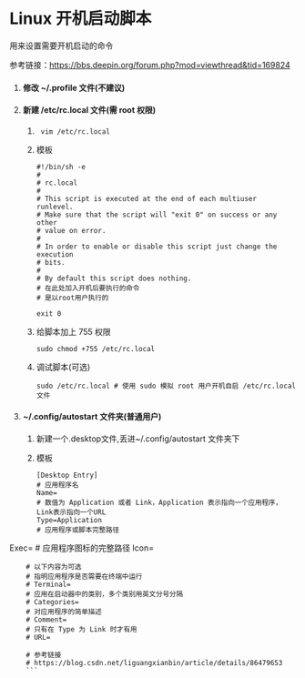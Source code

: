 # Linux 开机启动脚本

用来设置需要开机启动的命令

参考链接：https://bbs.deepin.org/forum.php?mod=viewthread&tid=169824

1. #### 修改 ~/.profile 文件(不建议)

2. #### 新建 /etc/rc.local 文件(需 root 权限)

    1. ```
        vim /etc/rc.local
        ```

    2. 模板

        ```
        #!/bin/sh -e
        #
        # rc.local
        #
        # This script is executed at the end of each multiuser runlevel.
        # Make sure that the script will "exit 0" on success or any other
        # value on error.
        #
        # In order to enable or disable this script just change the execution
        # bits.
        #
        # By default this script does nothing.
        # 在此处加入开机后要执行的命令
        # 是以root用户执行的

        exit 0
        ```

    3. 给脚本加上 755 权限

        ```
        sudo chmod +755 /etc/rc.local
        ```

    4. 调试脚本(可选)

        ```
        sudo /etc/rc.local # 使用 sudo 模拟 root 用户开机自启 /etc/rc.local 文件
        ```

3. #### ~/.config/autostart 文件夹(普通用户)

    1. 新建一个.desktop文件,丢进~/.config/autostart 文件夹下

    2. 模板

        ```
        [Desktop Entry]
        # 应用程序名
        Name=
        # 数值为 Application 或者 Link，Application 表示指向一个应用程序，Link表示指向一个URL
        Type=Application
        # 应用程序或脚本完整路径
Exec=
        # 应用程序图标的完整路径
        Icon=
        
        
        # 以下内容为可选
        # 指明应用程序是否需要在终端中运行
        # Terminal=
        # 应用在启动器中的类别，多个类别用英文分号分隔
        # Categories=
        # 对应用程序的简单描述
        # Comment=
        # 只有在 Type 为 Link 时才有用
        # URL=
        
        # 参考链接
        # https://blog.csdn.net/liguangxianbin/article/details/86479653
        ```
        

